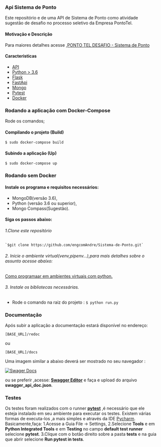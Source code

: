 ### Api Sistema de Ponto
Este repositório e de uma API de  Sistema de Ponto como atividade sugestão de desafio no processo seletivo da Empresa PontoTel.

#### Motivação e Descrição
Para maiores detalhes acesse ,[PONTO TEL DESAFIO - Sistema de Ponto](https://drive.google.com/open?id=1DooIrnWJPQVIswpNDMvVerJH-478HD0j)


#### Caracteristicas
- [API](https://pt.wikipedia.org/wiki/Interface_de_programa%C3%A7%C3%A3o_de_aplica%C3%A7%C3%B5es "API")
- [Python > 3.6](https://www.python.org/)
- [Flask](http://flask.palletsprojects.com/en/1.1.x/ "Flask")
- [FastApi](https://fastapi.tiangolo.com/features/ "FastApi")
- [Mongo](https://www.mongodb.com "mongo")
- [Pytest](https://docs.pytest.org/en/latest/getting-started.html "Pytest")
- [Docker](https://www.docker.com "Docker")


### Rodando a aplicação com Docker-Compose
Rode os comandos;
#### Compilando o projeto (Build)
`$ sudo docker-compose build`
#### Subindo a aplicação (Up)
`$ sudo docker-compose up`

### Rodando sem Docker
#### Instale os programa e requisitos necessários: 
- MongoDB(versão 3.6),
- Python (versão 3.6 ou superior),
- Mongo Compass(Sugestão).

#### Siga os passos abaixo:

###### 1.Clone este repositório
 ```
`$git clone https://github.com/engcomAndre/Sistema-de-Ponto.git`
 ```

###### 2. Inicie o ambiente virtual(venv,pipenv...),para mais detalhes sobre o assunto acesse abaixo:

 [Como programaar em ambientes virtuais com python.](https://pythonacademy.com.br/blog/python-e-virtualenv-como-programar-em-ambientes-virtuais)

 ###### 3. Instale os bibliotecas necessárias.

 - Rode o comando na raiz do projeto :
`$ python run.py`


### Documentação
Após subir a aplicação a documentação estará disponível no endereço:

`[BASE_URL]/redoc` 

ou

`[BASE_URL]/docs`

Uma imagem similar a abaixo deverá ser mostrado no seu navegador :

[![Swager Docs](https://i.imgur.com/WZm9Wjc.png "Swager Docs")](http://imgur.com/WZm9Wjc "Swager Docs")

ou se preferir ,acesse: [<b>Swagger Editor</b>](https://editor.swagger.io) e faça  e upload do arquivo <b>swagger_api_doc.json</b>.

### Testes
Os testes foram realizados com o runner [<b>pytest</b>](https://docs.pytest.org/en/latest/) ,é necessário que ele esteja instalado em seu ambiente para executar os testes.
Existem várias formas de executa-los ,a mais simples e através da IDE [Pycharm](https://www.jetbrains.com/pycharm/).
Basicamente,faça:
1.Acesse a Guia File -> Settings,
2.Selecione <b>Tools</b> e em <b>Python Integrated Tools</b> e em <b>Testing</b> no campo <b>default test runner</b> selecione <b>pytest</b>.
3.Clique com o botão direito sobre a pasta <b>tests</b> e na guia que abrir selecione <b>Run pytest in tests</b>.
